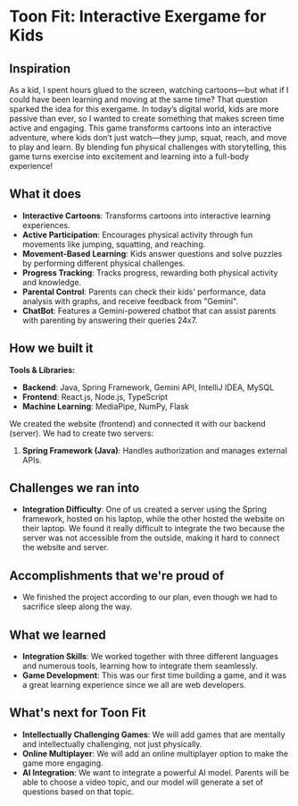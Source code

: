 # Toon Fit: Interactive Exergame for Kids

## Inspiration
As a kid, I spent hours glued to the screen, watching cartoons—but what if I could have been learning and moving at the same time? That question sparked the idea for this exergame. In today’s digital world, kids are more passive than ever, so I wanted to create something that makes screen time active and engaging. This game transforms cartoons into an interactive adventure, where kids don’t just watch—they jump, squat, reach, and move to play and learn. By blending fun physical challenges with storytelling, this game turns exercise into excitement and learning into a full-body experience!

## What it does
- **Interactive Cartoons**: Transforms cartoons into interactive learning experiences.
- **Active Participation**: Encourages physical activity through fun movements like jumping, squatting, and reaching.
- **Movement-Based Learning**: Kids answer questions and solve puzzles by performing different physical challenges.
- **Progress Tracking**: Tracks progress, rewarding both physical activity and knowledge.
- **Parental Control**: Parents can check their kids' performance, data analysis with graphs, and receive feedback from "Gemini".
- **ChatBot**: Features a Gemini-powered chatbot that can assist parents with parenting by answering their queries 24x7.

## How we built it
**Tools & Libraries:**  
- **Backend**: Java, Spring Framework, Gemini API, IntelliJ IDEA, MySQL  
- **Frontend**: React.js, Node.js, TypeScript  
- **Machine Learning**: MediaPipe, NumPy, Flask  

We created the website (frontend) and connected it with our backend (server). We had to create two servers:  
1. **Spring Framework (Java)**: Handles authorization and manages external APIs.

## Challenges we ran into
- **Integration Difficulty**: One of us created a server using the Spring framework, hosted on his laptop, while the other hosted the website on their laptop. We found it really difficult to integrate the two because the server was not accessible from the outside, making it hard to connect the website and server.

## Accomplishments that we're proud of
- We finished the project according to our plan, even though we had to sacrifice sleep along the way.

## What we learned
- **Integration Skills**: We worked together with three different languages and numerous tools, learning how to integrate them seamlessly.
- **Game Development**: This was our first time building a game, and it was a great learning experience since we all are web developers.

## What's next for Toon Fit
- **Intellectually Challenging Games**: We will add games that are mentally and intellectually challenging, not just physically.
- **Online Multiplayer**: We will add an online multiplayer option to make the game more engaging.
- **AI Integration**: We want to integrate a powerful AI model. Parents will be able to choose a video topic, and our model will generate a set of questions based on that topic.
